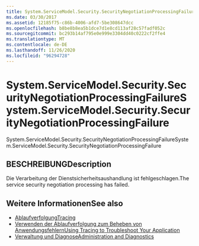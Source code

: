 ```yaml
---
title: System.ServiceModel.Security.SecurityNegotiationProcessingFailure
ms.date: 03/30/2017
ms.assetid: 12185f75-c86b-4006-afd7-5be308647dcc
ms.openlocfilehash: b8be8b8ea5b1dce7d1e8cd113af28c57fadf052c
ms.sourcegitcommit: bc293b14af795e0e999e3304dd40c0222cf2ffe4
ms.translationtype: MT
ms.contentlocale: de-DE
ms.lasthandoff: 11/26/2020
ms.locfileid: "96294728"
---
```

# <a name="systemservicemodelsecuritysecuritynegotiationprocessingfailure"></a><span data-ttu-id="0c0d5-102">System.ServiceModel.Security.SecurityNegotiationProcessingFailure</span><span class="sxs-lookup"><span data-stu-id="0c0d5-102">System.ServiceModel.Security.SecurityNegotiationProcessingFailure</span></span>

<span data-ttu-id="0c0d5-103">System.ServiceModel.Security.SecurityNegotiationProcessingFailure</span><span class="sxs-lookup"><span data-stu-id="0c0d5-103">System.ServiceModel.Security.SecurityNegotiationProcessingFailure</span></span>  
  
## <a name="description"></a><span data-ttu-id="0c0d5-104">BESCHREIBUNG</span><span class="sxs-lookup"><span data-stu-id="0c0d5-104">Description</span></span>  

 <span data-ttu-id="0c0d5-105">Die Verarbeitung der Dienstsicherheitsaushandlung ist fehlgeschlagen.</span><span class="sxs-lookup"><span data-stu-id="0c0d5-105">The service security negotiation processing has failed.</span></span>  
  
## <a name="see-also"></a><span data-ttu-id="0c0d5-106">Weitere Informationen</span><span class="sxs-lookup"><span data-stu-id="0c0d5-106">See also</span></span>

- [<span data-ttu-id="0c0d5-107">Ablaufverfolgung</span><span class="sxs-lookup"><span data-stu-id="0c0d5-107">Tracing</span></span>](index.md)
- [<span data-ttu-id="0c0d5-108">Verwenden der Ablaufverfolgung zum Beheben von Anwendungsfehlern</span><span class="sxs-lookup"><span data-stu-id="0c0d5-108">Using Tracing to Troubleshoot Your Application</span></span>](using-tracing-to-troubleshoot-your-application.md)
- [<span data-ttu-id="0c0d5-109">Verwaltung und Diagnose</span><span class="sxs-lookup"><span data-stu-id="0c0d5-109">Administration and Diagnostics</span></span>](../index.md)

